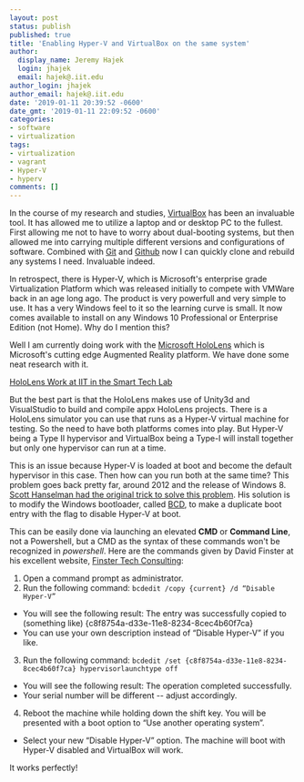 ```yaml
---
layout: post
status: publish
published: true
title: 'Enabling Hyper-V and VirtualBox on the same system'
author:
  display_name: Jeremy Hajek
  login: jhajek
  email: hajek@.iit.edu
author_login: jhajek
author_email: hajek@.iit.edu
date: '2019-01-11 20:39:52 -0600'
date_gmt: '2019-01-11 22:09:52 -0600'
categories:
- software
- virtualization
tags: 
- virtualization
- vagrant
- Hyper-V
- hyperv
comments: []
---
```


In the course of my research and studies, [VirtualBox](https://virtualbox.org "Virtualbox.org link") has been an invaluable tool.  It has allowed me to utilize a laptop and or desktop PC to the fullest.  First allowing me not to have to worry about dual-booting systems, but then allowed me into carrying multiple different versions and configurations of software.  Combined with [Git](https://git-scm.org "git scm website") and [Github](https://github.com/jhajek "My github repos") now I can quickly clone and rebuild any systems I need.  Invaluable indeed.

In retrospect, there is Hyper-V, which is Microsoft's enterprise grade Virtualization Platform which was released initially to compete with VMWare back in an age long ago.  The product is very powerfull and very simple to use.  It has a very Windows feel to it so the learning curve is small.  It now comes available to install on any Windows 10 Professional or Enterprise Edition (not Home).  Why do I mention this?

Well I am currently doing work with the [Microsoft HoloLens](https://microsoft.com/hololens "Microsoft HoloLens website") which is Microsoft's cutting edge Augmented Reality platform.   We have done some neat research with it.

[HoloLens Work at IIT in the Smart Tech Lab](https://forge.sat.iit.edu/augmentedreality/mixedreality/2018/05/25/hololens-work.html
 "HoloLens Work")

But the best part is that the HoloLens makes use of Unity3d and VisualStudio to build and compile appx HoloLens projects.   There is a HoloLens simulator you can use that runs as a Hyper-V virtual machine for testing.  So the need to have both platforms comes into play.   But Hyper-V being a Type II hypervisor and VirtualBox being a Type-I will install together but only one hypervisor can run at a time.  

This is an issue because Hyper-V is loaded at boot and become the default hypervisor in this case.  Then how can you run both at the same time?  This problem goes back pretty far, around 2012 and the release of Windows 8.  [Scott Hanselman had the original trick to solve this problem](http://www.hanselman.com/blog/SwitchEasilyBetweenVirtualBoxAndHyperVWithABCDEditBootEntryInWindows81.aspx "Hanselman solves the problem of Hyperv and virtualbox at the same time").  His solution is to modify the Windows bootloader, called [BCD](https://en.wikipedia.org/wiki/Windows_Vista_startup_process#Boot_Configuration_Data "Windows bootloader"), to make a duplicate boot entry with the flag to disable Hyper-V at boot.  

This can be easily done via launching an elevated **CMD** or **Command Line**, not a Powershell, but a CMD as the syntax of these commands won't be recognized in *powershell*.  Here are the commands given by David Finster at his excellent website, [Finster Tech Consulting](https://fortc.com/switch-between-hyper-v-and-virtualbox-on-windows-10/ "Hyper-V BCD edit solution"):

1. Open a command prompt as administrator.
2. Run the following command: ```bcdedit /copy {current} /d “Disable Hyper-V”```
  * You will see the following result: The entry was successfully copied to (something like) {c8f8754a-d33e-11e8-8234-8cec4b60f7ca}
  * You can use your own description instead of “Disable Hyper-V” if you like.
3. Run the following command: ```bcdedit /set {c8f8754a-d33e-11e8-8234-8cec4b60f7ca} hypervisorlaunchtype off```
  * You will see the following result: The operation completed successfully.
  * Your serial number will be different -- adjust accordingly.
4. Reboot the machine while holding down the shift key. You will be presented with a boot option to “Use another operating system”.
  * Select your new “Disable Hyper-V” option. The machine will boot with Hyper-V disabled and VirtualBox will work.

It works perfectly!
